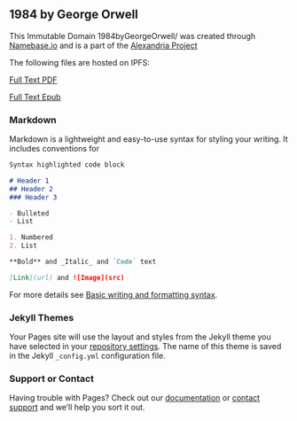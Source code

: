 ## 1984 by George Orwell

This Immutable Domain 1984byGeorgeOrwell/ was created through [Namebase.io](https://www.namebase.io/domains/1984bygeorgeorwell) and is a part of the [Alexandria Project](https://www.namebase.io/domains/AlexandriaProject)

The following files are hosted on IPFS:

[Full Text PDF](https://bafybeia4l6lgk5nuevnarpinpdokjtyat5jnozfnqrhtideq3hxcxoy24a.ipfs.dweb.link/1984%20-%20George%20Orwell.pdf)

[Full Text Epub](https://bafybeict4pb4nustgm6busemvzkmi3vn4mi2nv76ccg23zg4jbd3yhxrxe.ipfs.dweb.link/1984%20-%20George%20Orwell.epub)

### Markdown

Markdown is a lightweight and easy-to-use syntax for styling your writing. It includes conventions for

```markdown
Syntax highlighted code block

# Header 1
## Header 2
### Header 3

- Bulleted
- List

1. Numbered
2. List

**Bold** and _Italic_ and `Code` text

[Link](url) and ![Image](src)
```

For more details see [Basic writing and formatting syntax](https://docs.github.com/en/github/writing-on-github/getting-started-with-writing-and-formatting-on-github/basic-writing-and-formatting-syntax).

### Jekyll Themes

Your Pages site will use the layout and styles from the Jekyll theme you have selected in your [repository settings](https://github.com/NDRIA1984/NDRIA1984.github.io/settings/pages). The name of this theme is saved in the Jekyll `_config.yml` configuration file.

### Support or Contact

Having trouble with Pages? Check out our [documentation](https://docs.github.com/categories/github-pages-basics/) or [contact support](https://support.github.com/contact) and we’ll help you sort it out.
